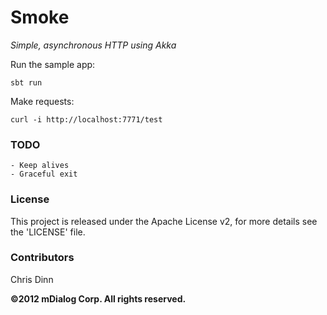 Smoke
======

*Simple, asynchronous HTTP using Akka*

Run the sample app:

    sbt run

Make requests:

    curl -i http://localhost:7771/test

### TODO

	- Keep alives
	- Graceful exit

### License

This project is released under the Apache License v2, for more details see the 'LICENSE' file.

### Contributors

Chris Dinn

**©2012 mDialog Corp. All rights reserved.**
